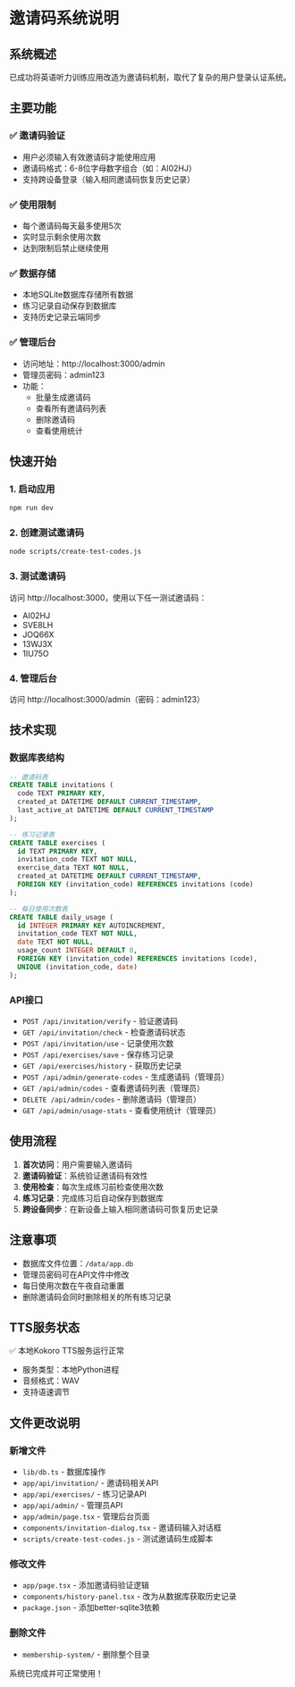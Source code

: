 # 邀请码系统说明

## 系统概述

已成功将英语听力训练应用改造为邀请码机制，取代了复杂的用户登录认证系统。

## 主要功能

### ✅ 邀请码验证
- 用户必须输入有效邀请码才能使用应用
- 邀请码格式：6-8位字母数字组合（如：AI02HJ）
- 支持跨设备登录（输入相同邀请码恢复历史记录）

### ✅ 使用限制
- 每个邀请码每天最多使用5次
- 实时显示剩余使用次数
- 达到限制后禁止继续使用

### ✅ 数据存储
- 本地SQLite数据库存储所有数据
- 练习记录自动保存到数据库
- 支持历史记录云端同步

### ✅ 管理后台
- 访问地址：http://localhost:3000/admin
- 管理员密码：admin123
- 功能：
  - 批量生成邀请码
  - 查看所有邀请码列表
  - 删除邀请码
  - 查看使用统计

## 快速开始

### 1. 启动应用
```bash
npm run dev
```

### 2. 创建测试邀请码
```bash
node scripts/create-test-codes.js
```

### 3. 测试邀请码
访问 http://localhost:3000，使用以下任一测试邀请码：
- AI02HJ
- SVE8LH
- JOQ66X
- 13WJ3X
- 1IU75O

### 4. 管理后台
访问 http://localhost:3000/admin（密码：admin123）

## 技术实现

### 数据库表结构
```sql
-- 邀请码表
CREATE TABLE invitations (
  code TEXT PRIMARY KEY,
  created_at DATETIME DEFAULT CURRENT_TIMESTAMP,
  last_active_at DATETIME DEFAULT CURRENT_TIMESTAMP
);

-- 练习记录表
CREATE TABLE exercises (
  id TEXT PRIMARY KEY,
  invitation_code TEXT NOT NULL,
  exercise_data TEXT NOT NULL,
  created_at DATETIME DEFAULT CURRENT_TIMESTAMP,
  FOREIGN KEY (invitation_code) REFERENCES invitations (code)
);

-- 每日使用次数表
CREATE TABLE daily_usage (
  id INTEGER PRIMARY KEY AUTOINCREMENT,
  invitation_code TEXT NOT NULL,
  date TEXT NOT NULL,
  usage_count INTEGER DEFAULT 0,
  FOREIGN KEY (invitation_code) REFERENCES invitations (code),
  UNIQUE (invitation_code, date)
);
```

### API接口
- `POST /api/invitation/verify` - 验证邀请码
- `GET /api/invitation/check` - 检查邀请码状态
- `POST /api/invitation/use` - 记录使用次数
- `POST /api/exercises/save` - 保存练习记录
- `GET /api/exercises/history` - 获取历史记录
- `POST /api/admin/generate-codes` - 生成邀请码（管理员）
- `GET /api/admin/codes` - 查看邀请码列表（管理员）
- `DELETE /api/admin/codes` - 删除邀请码（管理员）
- `GET /api/admin/usage-stats` - 查看使用统计（管理员）

## 使用流程

1. **首次访问**：用户需要输入邀请码
2. **邀请码验证**：系统验证邀请码有效性
3. **使用检查**：每次生成练习前检查使用次数
4. **练习记录**：完成练习后自动保存到数据库
5. **跨设备同步**：在新设备上输入相同邀请码可恢复历史记录

## 注意事项

- 数据库文件位置：`/data/app.db`
- 管理员密码可在API文件中修改
- 每日使用次数在午夜自动重置
- 删除邀请码会同时删除相关的所有练习记录

## TTS服务状态

✅ 本地Kokoro TTS服务运行正常
- 服务类型：本地Python进程
- 音频格式：WAV
- 支持语速调节

## 文件更改说明

### 新增文件
- `lib/db.ts` - 数据库操作
- `app/api/invitation/` - 邀请码相关API
- `app/api/exercises/` - 练习记录API
- `app/api/admin/` - 管理员API
- `app/admin/page.tsx` - 管理后台页面
- `components/invitation-dialog.tsx` - 邀请码输入对话框
- `scripts/create-test-codes.js` - 测试邀请码生成脚本

### 修改文件
- `app/page.tsx` - 添加邀请码验证逻辑
- `components/history-panel.tsx` - 改为从数据库获取历史记录
- `package.json` - 添加better-sqlite3依赖

### 删除文件
- `membership-system/` - 删除整个目录

系统已完成并可正常使用！